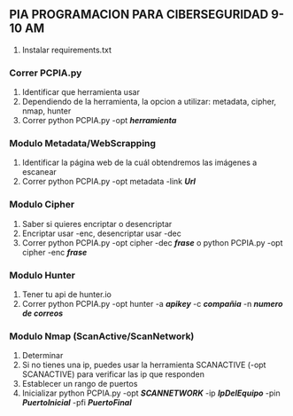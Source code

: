 ## PIA PROGRAMACION PARA CIBERSEGURIDAD 9-10 AM

1. Instalar requirements.txt

### Correr PCPIA.py

1. Identificar que herramienta usar
2. Dependiendo de la herramienta, la opcion a utilizar: metadata, cipher, nmap, hunter
3. Correr python PCPIA.py -opt ___herramienta___

### Modulo Metadata/WebScrapping 

1. Identificar la página web de la cuál obtendremos las imágenes a escanear
2. Correr python PCPIA.py -opt metadata -link ___Url___

### Modulo Cipher

1. Saber si quieres encriptar o desencriptar
2. Encriptar usar -enc, desencriptar usar -dec
3. Correr python PCPIA.py -opt cipher -dec ___frase___ o python PCPIA.py -opt cipher -enc ___frase___

### Modulo Hunter

1. Tener tu api de hunter.io
2. Correr python PCPIA.py -opt hunter -a ___apikey___ -c ___compañia___ -n ___numero de correos___

### Modulo Nmap (ScanActive/ScanNetwork)

1. Determinar 
2. Si no tienes una ip, puedes usar la herramienta SCANACTIVE (-opt SCANACTIVE) para verificar las ip que responden
3. Establecer un rango de puertos
4. Inicializar python PCPIA.py -opt ___SCANNETWORK___ -ip ___IpDelEquipo___ -pin ___PuertoInicial___ -pfi ___PuertoFinal___
